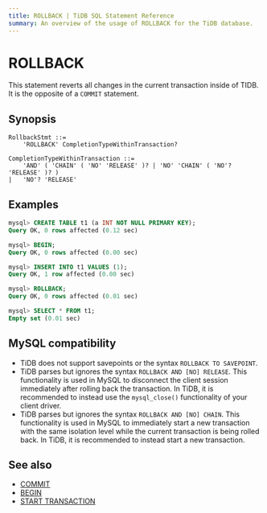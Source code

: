 ```yaml
---
title: ROLLBACK | TiDB SQL Statement Reference
summary: An overview of the usage of ROLLBACK for the TiDB database.
---
```


# ROLLBACK

This statement reverts all changes in the current transaction inside of TIDB. It is the opposite of a `COMMIT` statement.

## Synopsis

```ebnf+diagram
RollbackStmt ::=
    'ROLLBACK' CompletionTypeWithinTransaction?

CompletionTypeWithinTransaction ::=
    'AND' ( 'CHAIN' ( 'NO' 'RELEASE' )? | 'NO' 'CHAIN' ( 'NO'? 'RELEASE' )? )
|   'NO'? 'RELEASE'
```

## Examples

```sql
mysql> CREATE TABLE t1 (a INT NOT NULL PRIMARY KEY);
Query OK, 0 rows affected (0.12 sec)

mysql> BEGIN;
Query OK, 0 rows affected (0.00 sec)

mysql> INSERT INTO t1 VALUES (1);
Query OK, 1 row affected (0.00 sec)

mysql> ROLLBACK;
Query OK, 0 rows affected (0.01 sec)

mysql> SELECT * FROM t1;
Empty set (0.01 sec)
```

## MySQL compatibility

* TiDB does not support savepoints or the syntax `ROLLBACK TO SAVEPOINT`.
* TiDB parses but ignores the syntax `ROLLBACK AND [NO] RELEASE`. This functionality is used in MySQL to disconnect the client session immediately after rolling back the transaction. In TiDB, it is recommended to instead use the `mysql_close()` functionality of your client driver.
* TiDB parses but ignores the syntax `ROLLBACK AND [NO] CHAIN`. This functionality is used in MySQL to immediately start a new transaction with the same isolation level while the current transaction is being rolled back. In TiDB, it is recommended to instead start a new transaction.

## See also

* [COMMIT](/sql-statements/sql-statement-commit.md)
* [BEGIN](/sql-statements/sql-statement-begin.md)
* [START TRANSACTION](/sql-statements/sql-statement-start-transaction.md)
